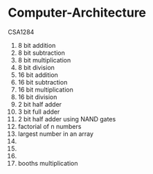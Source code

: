 # Computer-Architecture
CSA1284
1. 8 bit addition
2. 8 bit subtraction
3. 8 bit multiplication
4. 8 bit division
5. 16 bit addition
6. 16 bit subtraction
7. 16 bit multiplication
8. 16 bit division
9. 2 bit half adder
10. 3 bit full adder
11. 2 bit half adder using NAND gates
12. factorial of n numbers
13. largest number in an array
14. 
15.
16.
17. booths multiplication
